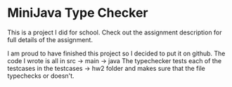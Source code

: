 # MiniJava Type Checker

This is a project I did for school. Check out the assignment description for full details of the assignment. 

I am proud to have finished this project so I decided to put it on github. The code I wrote is all in src -> main -> java
The typechecker tests each of the testcases in the testcases -> hw2 folder and makes sure that the file typechecks or doesn't. 
